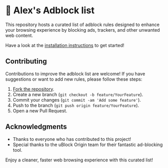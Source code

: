 # 🛑 Alex's Adblock list

This repository hosts a curated list of adblock rules designed to enhance your browsing experience by blocking ads, trackers, and other unwanted web content.

Have a look at the [installation instructions](https://alexanderadam.github.io/adblock_list/#installation) to get started!

## Contributing

Contributions to improve the adblock list are welcome! If you have suggestions or want to add new rules, please follow these steps:

1. [Fork the repository](https://github.com/alexanderadam/adblock_list/fork).
2. Create a new branch (`git checkout -b feature/YourFeature`).
3. Commit your changes (`git commit -am 'Add some feature'`).
4. Push to the branch (`git push origin feature/YourFeature`).
5. Open a new Pull Request.

## Acknowledgments

- Thanks to everyone who has contributed to this project!
- Special thanks to the uBlock Origin team for their fantastic ad-blocking tool.

Enjoy a cleaner, faster web browsing experience with this curated list!
